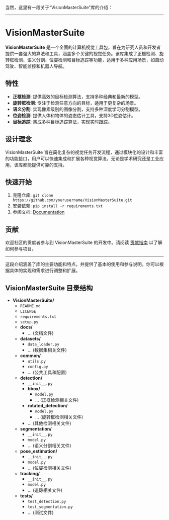 <!--
 * @Author: huangqj23 huangquanjin24@gmail.com
 * @Date: 2024-10-27 14:59:43
 * @LastEditors: huangqj23 huangquanjin24@gmail.com
 * @LastEditTime: 2024-10-27 14:59:44
 * @FilePath: /VisionMasterLab/README.md
 * @Description: 这是默认设置,请设置`customMade`, 打开koroFileHeader查看配置 进行设置: https://github.com/OBKoro1/koro1FileHeader/wiki/%E9%85%8D%E7%BD%AE
-->
当然，这里有一段关于“VisionMasterSuite”库的介绍：

---

# VisionMasterSuite

**VisionMasterSuite** 是一个全面的计算机视觉工具包，旨在为研究人员和开发者提供一套强大的算法和工具，涵盖多个关键的视觉任务。该库集成了正框检测、旋转框检测、语义分割、位姿检测和目标追踪等功能，适用于多种应用场景，如自动驾驶、智能监控和机器人导航。

## 特性

- **正框检测**: 提供高效的目标检测算法，支持多种经典和最新的模型。
- **旋转框检测**: 专注于检测任意方向的目标，适用于更复杂的场景。
- **语义分割**: 实现像素级别的图像分割，支持多种深度学习分割模型。
- **位姿检测**: 提供人体和物体的姿态估计工具，支持3D位姿估计。
- **目标追踪**: 集成多种目标追踪算法，实现实时跟踪。

## 设计理念

VisionMasterSuite 旨在简化复杂的视觉任务开发流程，通过模块化的设计和丰富的功能接口，用户可以快速集成和扩展各种视觉算法。无论是学术研究还是工业应用，该库都能提供可靠的支持。

## 快速开始

1. 克隆仓库: `git clone https://github.com/yourusername/VisionMasterSuite.git`
2. 安装依赖: `pip install -r requirements.txt`
3. 参阅文档: [Documentation](./docs/README.md)

## 贡献

欢迎社区的贡献者参与到 VisionMasterSuite 的开发中。请阅读 [贡献指南](./CONTRIBUTING.md) 以了解如何参与项目。

---

这段介绍涵盖了库的主要功能和特点，并提供了基本的使用和参与说明。你可以根据具体的实现和需求进行调整和扩展。

## VisionMasterSuite 目录结构

- **VisionMasterSuite/**
  - `README.md`
  - `LICENSE`
  - `requirements.txt`
  - `setup.py`
  - **docs/**
    - ... (文档文件)
  - **datasets/**
    - `data_loader.py`
    - ... (数据集相关文件)
  - **common/**
    - `utils.py`
    - `config.py`
    - ... (公共工具和配置)
  - **detection/**
    - `__init__.py`
    - **bbox/**
      - `model.py`
      - ... (正框检测相关文件)
    - **rotated_detection/**
      - `model.py`
      - ... (旋转框检测相关文件)
    - ... (其他检测相关文件)
  - **segmentation/**
    - `__init__.py`
    - `model.py`
    - ... (语义分割相关文件)
  - **pose_estimation/**
    - `__init__.py`
    - `model.py`
    - ... (位姿检测相关文件)
  - **tracking/**
    - `__init__.py`
    - `model.py`
    - ... (追踪相关文件)
  - **tests/**
    - `test_detection.py`
    - `test_segmentation.py`
    - ... (测试文件)


